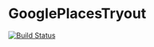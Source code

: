 # GooglePlacesTryout



[![Build Status](https://travis-ci.org/refactoringtheworld/GooglePlacesTryout.svg?branch=master)](https://travis-ci.org/refactoringtheworld/GooglePlacesTryout)